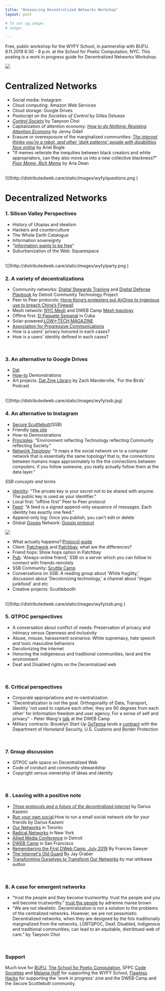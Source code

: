```yaml
---
title: "Announcing Decentralized Networks Workshop"
layout: post

# To set og:image:
# image:  

---
```


Free, public workshop for the WYFY School, in partnership with BUFU. 8.11.2019 6:30 - 8 p.m. at the School for Poetic Computation, NYC. This posting is a work in progress guide for Decentralized Networks Workshop. 


![](http://distributedweb.care/static/images/wyfy/dandelions.svg
)

# Centralized Networks  
- Social media: Instagram
- Cloud computing: Amazon Web Services
- Cloud storage: Google Drives
- *Postscript on the Societies of Control* by Gilles Delueze 
- [*Control Society*](http://poeticcomputation.info/chapters/ch.3/) by Taeyoon Choi 
- Capitalization of attention economy: [*How to do Nothing: Resisting Attention Economy*](https://www.penguinrandomhouse.com/books/600671/how-to-do-nothing-by-jenny-odell/9781612197494/) by Jenny Odell 
- Erasure or overexposure of the marginalized communities: [*The internet thinks you're a robot, and other 'dark patterns' people with disabilities face online*](https://www.abc.net.au/news/science/2019-07-13/dark-patterns-online-captcha-accessibility-disability-community/11301054) by Ariel Bogle 
- "If memes reiterate the inequities between black creators and white appropriators, can they also move us into a new collective blackness?" [*Poor Meme, Rich Meme*](https://reallifemag.com/poor-meme-rich-meme/) by Aria Dean  

<br>
![](http://distributedweb.care/static/images/wyfy/questions.png
)
<br>

# Decentralized Networks 

### 1. Silicon Valley Perspectives

- History of Utopias and idealism
- Hackers and counterculture
- The Whole Earth Catalogue 
- Information sovereignty
- "[Information wants to be free](https://en.wikipedia.org/wiki/Information_wants_to_be_free)" 
- Suburbanization of the Web: Squarespace  


<br>
![](http://distributedweb.care/static/images/wyfy/party.png
)
<br>

### 2. A variety of decentralizations

- Community networks: [Digital Stewards Training](https://alliedmedia.org/dctp/digitalstewards) and [Digital Defense Playbook](https://www.odbproject.org/wp-content/uploads/2019/03/ODB_DDP_HighRes_Spreads.pdf) by Detroit Community Technology Project 
- Peer to Peer protocols: [Hong Kong’s protesters put AirDrop to ingenious use to breach China’s Firewall](https://qz.com/1660460/hong-kong-protesters-use-airdrop-to-breach-chinas-firewall/)
- Mesh network: [NYC Mesh](https://www.nycmesh.net/) and DWEB Camp [Mesh topology](https://github.com/dweb-camp-2019/meshnet) 
- Offline first: [El Paquete Semanal](https://en.wikipedia.org/wiki/El_Paquete_Semanal) in Cuba  
- Solar-powered:[LOW←TECH MAGAZINE](https://solar.lowtechmagazine.com/)
- [Association for Progressive Communications](https://www.apc.org/en)
- How is a users' privacy honored in each cases?
- How is a users' identity defined in each cases? 

<br>


### 3. An alternative to Google Drives 

- [Dat](http://datproject.org) 
- [How-to](http://distributedweb.care/posts/codesocieties/) Demonstrations 
- Art projects: [Dat Zine Library](https://coolguy.website/projects/dat-zine-library/index.html) by Zach Manderville, 'For the Birds' Podcast 
 
<br>
![](http://distributedweb.care/static/images/wyfy/ssb.jpg)
<br>

### 4. An alternative to Instagram  

- [Secure Scuttlebutt](https://www.scuttlebutt.nz/)(SSB)  
- Friendly [new site](https://ssb-landing.netlify.com/)
- How-to Demonstrations 
- [Principles](https://www.scuttlebutt.nz/principles/): "Environment reflecting Technology reflecting Community reflecting Society."
- [Network Topology](https://www.scuttlebutt.nz/concepts/): "it maps a the social network on to a computer network that is essentially the same topology! that is, the connections between humans maps approximately to the the connections between computers. if you follow someone, you really actually follow them at the data layer."

*SSB concepts and terms*

- [Identity](https://www.scuttlebutt.nz/concepts/identity): "The private key is your secret not to be shared with anyone. The public key is used as your identifier." 
- Local first: “offline first” Peer to Peer protocol  
- [Feed](https://www.scuttlebutt.nz/concepts/feed): "A feed is a signed append-only sequence of messages. Each identity has exactly one feed." 
- Append-only log: Once you publish, you can't edit or delete
- Global [Gossip](https://www.scuttlebutt.nz/concepts/gossip) Network: [Gossip protocol](https://en.wikipedia.org/wiki/Gossip_protocol) 

![](https://d33wubrfki0l68.cloudfront.net/4ec9ab624bc94d3829331cacc850c6d78a4ad6b2/01f43/assets/gossip-graph2.png)

- What actually happens?:[Protocol guide](https://ssbc.github.io/scuttlebutt-protocol-guide/)
- Client: [Patchwork](https://ahdinosaur.github.io/patchwork-downloader/) and [Patchbay](https://github.com/ssbc/patchbay), what are the differences?  
- Friend hops: Show hops option in Patchbay 
- [Pub](https://www.scuttlebutt.nz/concepts/pub): 'Always-online friend,' SSB on a server which you can follow to connect with friends remotely    
- SSB Community: [Scuttle Camp](https://one.camp.scuttlebutt.nz/)
- Conversations on SSB: A reading group about 'White fragility,' discussion about 'Decolonizing technology,' a channel about 'Vegan junkfood' and etc   
- Creative projects: Scuttlebooth  
 
<br>
![](http://distributedweb.care/static/images/wyfy/ssb.png
)
<br>

### 5. QTPOC perspectives

- A conversation about conflict of needs: Preservation of privacy and intimacy versus Openness and inclusivity 
- Abuse, misuse, harassment scenarios: White supremacy, hate speech and toxic masculine behaviors 
- Decolonizing the internet 
- Honoring the indigeneous and traditional communities, land and the environment 
- Deaf and Disabled rights on the Decentralized web 
 

<br>

### 6. Critical perspectives 
- Corporate appropriations and re-centralization 
- "Decentralization is not the goal. Orthogonality of Data, Transport, Identity 'not used to capture each other, they are 90 degrees from each other' for Information freedom and user agency. For a sense of self and privacy" - Peter Wang's [talk](https://www.youtube.com/watch?time_continue=1314&v=-z47R9wN5SQ) at the DWEB Camp 
- Military contracts: Brooklyn Start Up [GoTenna](https://gotennamesh.com/products/mesh) lands a [contract](https://www.usaspending.gov/#/keyword_search/gotenna) with the Department of Homeland Security, U.S. Customs and Border Protection 

<br>

### 7. Group discussion 

- QTPOC safe space on Decentralized Web 
- Code of conduct and community stewardship 
- Copyright versus ownership of ideas and identity

<br>

### 8 . Leaving with a positive note 

- [*Three protocols and a future of the decentralized internet*](https://blog.datproject.org/2019/03/22/three-protocols-and-a-future-of-the-decentralized-internet/) by Darius Kazemi 
- [Run your own social](https://runyourown.social/):How to run a small social network site for your friends by Darius Kazemi 
- [Our Networks](https://ournetworks.ca) in Toronto 
- [Radical Networks](https://radicalnetworks.org/) in New York
- [Allied Media Conference](https://www.alliedmedia.org/amc) in Detroit 
- [DWEB Camp](https://dwebcamp.org) in San Francisco  
- [Remembering the First DWeb Camp, July 2019](https://blog.archive.org/2019/07/31/remembering-the-first-dweb-camp-july-2019/) By Frances Sawyer
- [The Internet's Old Guard](https://reading.supply/post/432f6903-c7cd-4cb0-a894-c09155a8ca8b) By Jay Graber
- [Transforming Ourselves to Transform Our Networks](https://medium.com/decentralized-web/transforming-ourselves-to-transform-our-networks-f4511a3d7483) by mai ishikawa sutton

<br>

### 8. A case for emergent networks
- "trust the people and they become trustworthy. trust the people and you will become trustworthy." [
trust the people](http://adriennemareebrown.net/2019/07/01/trust-the-people-2/) by adrienne maree brown
- "We are not idealistic. Decentralization is not a solution to the problems of the centralized networks. However, we are not pessimistic. Decentralized networks, when they are designed by the folx traditionally marginalized from the networks, LGBTQPOC, Deaf, Disabled, Indigenous and traditional communities,  can lead to an equitable, distribtued web of care." by Taeyoon Choi

<br>

### Support
Much love for [BUFU](http://bufubyusforus.com/thewyfyschool), [The School for Poetic Computation](http://sfpc.io), SFPC [Code Societies](http://sfpc.io/codesocieties-winter-19) and [Melanie Hoff](https://melanie-hoff.com) for supporting the WYFY School, [Flawless Hacks](http://flawlesshacks.com) for supporting the 'work in progress' zine and the DWEB Camp and the Secure Scuttlebutt community.    
